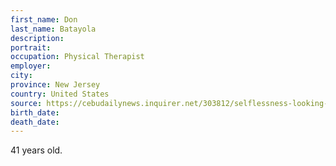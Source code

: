 ```yaml
---
first_name: Don
last_name: Batayola
description: 
portrait: 
occupation: Physical Therapist
employer: 
city: 
province: New Jersey
country: United States
source: https://cebudailynews.inquirer.net/303812/selflessness-looking-out-for-others-a-cebuano-frontliners-legacy
birth_date: 
death_date: 
---
```


41 years old.